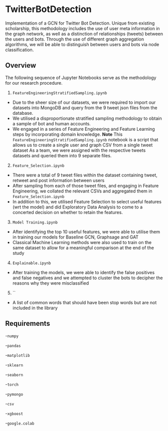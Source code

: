 # TwitterBotDetection 
Implementation of a GCN for Twitter Bot Detection. Unique from existing scholarship, this methodology includes the use of user meta information in the graph network, as well as a distinction of relationships (tweets) between the users and bots. Through the use of different graph aggregation algorithms, we will be able to distinguish between users and bots via node classification.

## Overview
The following sequence of Jupyter Notebooks serve as the methodology for our research procedure.

1. `FeatureEngineeringStratifiedSampling.ipynb`
- Due to the sheer size of our datasets, we were required to import our datasets into MongoDB and query from the 9 tweet json files from the database.
- We utilised a disproportionate stratified sampling methodology to obtain a sample of bot and human accounts.
- We engaged in a series of Feature Engineering and Feature Learning steps by incorporating domain knowledge.
**Note**
This `FeatureEngineeringStratifiedSampling.ipynb` notebook is a script that allows us to create a single user and graph CSV from a single tweet dataset
As a team, we were assigned with the respective tweets datasets and queried them into 9 separate files.

2. `Feature_Selection.ipynb`
- There were a total of 9 tweet files within the dataset containing tweet, retweet and post information between users
- After sampling from each of those tweet files, and engaging in Feature Engineering, we collated the relevant CSVs and aggregated them in `Feature_Selection.ipynb`
- In addition to this, we utilised Feature Selection to select useful features (wrt the model) and did Exploratory Data Analysis to come to a concerted decision on whether to retain the features.

3. `Model Training.ipynb`
- After identifying the top 10 useful features, we were able to utilise them in training our models for Baseline GCN, Graphsage and GAT
- Classical Machine Learning methods were also used to train on the same dataset to allow for a meaningful comparison at the end of the study

4. `Explainable.ipynb`
- After training the models, we were able to identify the false positives and false negatives and we attempted to cluster the bots to decipher the reasons why they were misclassified

5. ``
- A list of common words that should have been stop words but are not included in the library

## Requirements
-`numpy`

-`pandas`

-`matplotlib`

-`sklearn`

-`seaborn`

-`torch`

-`pymongo`

-`csv`

-`xgboost`

-`google.colab `